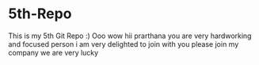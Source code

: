 # 5th-Repo
This is my 5th Git Repo :)
Ooo wow hii prarthana you are very hardworking and focused person i am very delighted to join with you please join my company we are very lucky 
